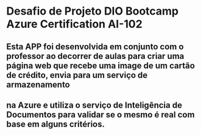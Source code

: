 # Desafio de Projeto DIO Bootcamp Azure Certification AI-102

## Esta APP foi desenvolvida em conjunto com o professor ao decorrer de aulas para criar uma página web que recebe uma image de um cartão de crédito, envia para um serviço de armazenamento
## na Azure e utiliza o serviço de Inteligência de Documentos para validar se o mesmo é real com base em alguns critérios.
